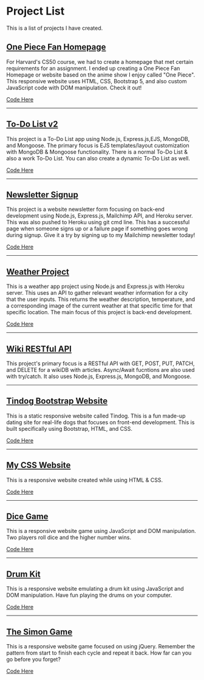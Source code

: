 # Project List
This is a list of projects I have created.


## <a href="https://jadonahue.github.io/one-piece-fan-page/">One Piece Fan Homepage</a>

For Harvard's CS50 course, we had to create a homepage that met certain requirements for an assignment. I ended up creating a One Piece Fan Homepage or website based on the anime show I enjoy called "One Piece". This responsive website uses HTML, CSS, Bootstrap 5, and also custom JavaScript code with DOM manipulation. Check it out!

<a href="https://github.com/jadonahue/one-piece-fan-page">Code Here</a>

---

## <a href="https://stark-falls-37137.herokuapp.com/">To-Do List v2</a>

This project is a To-Do List app using Node.js, Express.js,EJS, MongoDB, and Mongoose. The primary focus is EJS templates/layout customization with MongoDB & Mongoose functionality. There is a normal To-Do List & also a work To-Do List. You can also create a dynamic To-Do List as well.
 
<a href="https://github.com/jadonahue/todolist-v2">Code Here</a>

---

## <a href="https://fathomless-atoll-64548.herokuapp.com/">Newsletter Signup</a>

This project is a website newsletter form focusing on back-end development using Node.js, Express.js, Mailchimp API, and Heroku server. This was also pushed to Heroku using git cmd line. This has a successful page when someone signs up or a failure page if something goes wrong during signup. Give it a try by signing up to my Mailchimp newsletter today!

<a href="https://github.com/jadonahue/newsletter-signup">Code Here</a>

---

## <a href="https://shrouded-inlet-69899.herokuapp.com/">Weather Project</a>

This is a weather app project using Node.js and Express.js with Heroku server. This uses an API to gather relevant weather information for a city that the user inputs. This returns the weather description, temperature, and a corresponding image of the current weather at that specific time for that specific location. The main focus of this project is back-end development.

 <a href="https://github.com/jadonahue/weather-project">Code Here</a>

---

## <a href="https://github.com/jadonahue/Wiki-RESTful-API">Wiki RESTful API</a>

This project's primary focus is a RESTful API with GET, POST, PUT, PATCH, and DELETE for a wikiDB with articles. Async/Await fucntions are also used with try/catch. It also uses Node.js, Express.js, MongoDB, and Mongoose.

---

## <a href="https://jadonahue.github.io/bootstrap-practice-site-tindog/">Tindog Bootstrap Website</a>

This is a static responsive website called Tindog. This is a fun made-up dating site for real-life dogs that focuses on front-end development. This is built specifically using Bootstrap, HTML, and CSS.
  
<a href="https://github.com/jadonahue/bootstrap-practice-site-tindog">Code Here</a>

---

## <a href="https://jadonahue.github.io/css-my-site/">My CSS Website</a>

This is a responsive website created while using HTML & CSS.

<a href="https://github.com/jadonahue/css-my-site">Code Here</a>

---

## <a href="https://jadonahue.github.io/dice-game/">Dice Game</a>

This is a responsive website game using JavaScript and DOM manipulation. Two players roll dice and the higher number wins.

<a href="https://github.com/jadonahue/dice-game">Code Here</a>

---

## <a href="https://jadonahue.github.io/drum-kit/">Drum Kit</a>
  
This is a responsive website emulating a drum kit using JavaScript and DOM manipulation. Have fun playing the drums on your computer.

<a href="https://github.com/jadonahue/drum-kit">Code Here</a>

---

## <a href="https://jadonahue.github.io/the-simon-game/">The Simon Game</a>

This is a responsive website game focused on using jQuery. Remember the pattern from start to finish each cycle and repeat it back. How far can you go before you forget?

<a href="https://github.com/jadonahue/the-simon-game">Code Here</a>
